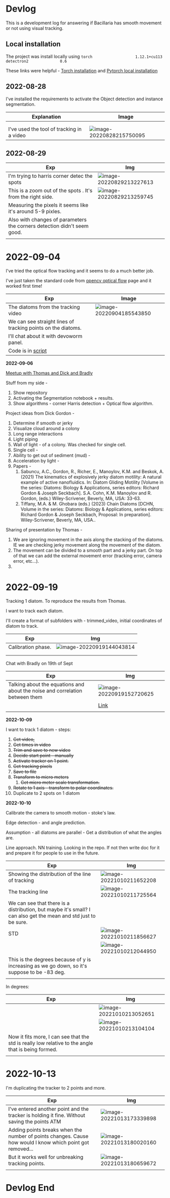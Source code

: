 # Devlog

This is a development log for answering if Bacillaria has smooth movement or not using visual tracking.

## Local installation

The project was install locally using 
`
torch                   1.12.1+cu113
detectron2              0.6
`

These links were helpful - [Torch installation](https://detectron2.readthedocs.io/en/latest/tutorials/install.html) and [Pytorch local installation](https://pytorch.org/get-started/locally/)



## 2022-08-28

I've installed the requirements to activate the Object detection and instance segmentation. 



| Explanation                               | Image                                                        |
| ----------------------------------------- | ------------------------------------------------------------ |
|                                           |                                                              |
|                                           |                                                              |
| I've used the tool of tracking in a video | ![image-20220828215750095](devlog.assets/image-20220828215750095.png) |



## 2022-08-29

| Exp                                                          | Img                                                          |
| ------------------------------------------------------------ | ------------------------------------------------------------ |
| I'm trying to harris corner detec the spots                  | ![image-20220829213227613](devlog.assets/image-20220829213227613.png) |
| This is a zoom out of the spots . It's from the right side.  | ![image-20220829213259745](devlog.assets/image-20220829213259745.png) |
| Measuring the pixels it seems like it's around 5-9 pixles.   |                                                              |
| Also with changes of parameters the corners detection didn't seem good. |                                                              |
|                                                              |                                                              |

# 2022-09-04

I've tried the optical flow tracking and it seems to do a much better job. 

I've just taken the standard code from [opencv optical flow](https://docs.opencv.org/3.4/d4/dee/tutorial_optical_flow.html) page and it worked first time!

| Exp                                                          | Image                                                        |
| ------------------------------------------------------------ | ------------------------------------------------------------ |
| The diatoms from the tracking video                          | ![image-20220904185543850](devlog.assets/image-20220904185543850.png) |
| We can see straight lines of tracking points on the diatoms. |                                                              |
| I'll chat about it with devoworm panel.                      |                                                              |
| Code is in [script](Smooth-Movement/opt_flow_track.py)       |                                                              |



**2022-09-06**

<u>Meetup with Thomas and Dick and Bradly</u>

Stuff from my side - 

1. Show repository 
2. Activating the Segmentation notebook + results. 
3. Show algorithms - corner Harris detection + Optical flow algorithm. 



Project ideas from Dick Gordon - 

1. Determine if smooth or jerky 
2. Visualize cloud around a colony 
3. Long range interactions 
4. Light piping 
5. Wall of light - of a colony. Was checked for single cell.
6. Single cell - 
7. Ability to get out of sediment (mud) - 
8. Acceleration by light - 
9. Papers - 
   1. Sabuncu, A.C., Gordon, R., Richer, E., Manoylov, K.M. and Beskok, A. (2021) The kinematics of explosively jerky diatom motility: A natural example of active nanofluidics. In:  Diatom Gliding Motility [Volume in the series: Diatoms: Biology & Applications, series editors: Richard Gordon & Joseph Seckbach]. S.A. Cohn, K.M. Manoylov and R. Gordon, (eds.) Wiley-Scrivener, Beverly, MA, USA: 33-63. 
   2. Tiffany, M.A. & M. Ghobara (eds.) (2023) Chain Diatoms [DCHN, Volume in the series: Diatoms: Biology & Applications, series editors: Richard Gordon & Joseph Seckbach, Proposal: In preparation]. Wiley-Scrivener, Beverly, MA, USA.. 

Sharing of presentation by Thomas - 

1. We are ignoring movement in the axis along the stacking of the diatoms. IE we are checking jerky movement along the movement of the diatom.
2. The movement can be divided to a smooth part and a jerky part. On top of that we can add the external movement error (tracking error, camera error, etc...).
3. 

# 2022-09-19

Tracking 1 diatom. To reproduce the results from Thomas.

I want to track each diatom. 

I'll create a format of subfolders with - trimmed_video, initial coordinates of diatom to track.

| Exp                | Img                                                          |
| ------------------ | ------------------------------------------------------------ |
| Calibration phase. | ![image-20220919144043814](devlog.assets/image-20220919144043814.png) |
|                    |                                                              |
|                    |                                                              |

Chat with Bradly on 19th of Sept

| Exp                                                          | Img                                                          |
| ------------------------------------------------------------ | ------------------------------------------------------------ |
| Talking about the equations and about the noise and correlation between them | ![image-20220919152720625](devlog.assets/image-20220919152720625.png) |
|                                                              | [Link](https://jamboard.google.com/d/1YlKtX_YqosTLvHO8j6gvSWQ3rVQxp1z1YlQujrOfo14/viewer?f=0) |
|                                                              |                                                              |

**2022-10-09**

I want to track 1 diatom - steps:

1. ~~Get video,~~ 
2. ~~Get times in video~~
3. ~~Trim and save to new video~~
4. ~~Decide start point - manually~~
5. ~~Activate tracker on 1 point.~~ 
6. ~~Get tracking pixels~~
7. ~~Save to file~~
8. ~~Transform to micro meters~~
   1. ~~Get micro meter scale transformation.~~
9. ~~Rotate to 1 axis - transform to polar coordinates.~~
10. Duplicate to 2 spots on 1 diatom



**2022-10-10**



Calibrate the camera to smooth motion - stoke's law. 

Edge detection - and angle prediction. 

Assumption - all diatoms are parallel - Get a distribution of what the angles are. 

Line approach. NN training. Looking in the repo. If not then write doc for it and prepare it for people to use in the future. 



| Exp                                                          | Img                                                          |
| ------------------------------------------------------------ | ------------------------------------------------------------ |
| Showing the distribution of the line of tracking             | ![image-20221010211652208](devlog.assets/image-20221010211652208.png) |
| The tracking line                                            | ![image-20221010211725564](devlog.assets/image-20221010211725564.png) |
| We can see that there is a distribution, but maybe it's small? I can also get the mean and std just to be sure. |                                                              |
| STD                                                          | ![image-20221010211856627](devlog.assets/image-20221010211856627.png) |
|                                                              | ![image-20221010212044950](devlog.assets/image-20221010212044950.png) |
| This is the degrees because of y is increasing as we go down, so it's suppose to be -83 deg. |                                                              |
|                                                              |                                                              |

In degrees:

| Exp                                                          | Img                                                          |
| ------------------------------------------------------------ | ------------------------------------------------------------ |
|                                                              | ![image-20221010213052651](devlog.assets/image-20221010213052651.png) |
|                                                              | ![image-20221010213104104](devlog.assets/image-20221010213104104.png) |
| Now it fits more, I can see that the std is really low relative to the angle that is being formed. |                                                              |
|                                                              |                                                              |



# 2022-10-13

I'm duplicating the tracker to 2 points and more.

| Exp                                                          | Img                                                          |
| ------------------------------------------------------------ | ------------------------------------------------------------ |
| I've entered another point and the tracker is holding it fine. Without saving the points ATM | ![image-20221013173339898](devlog.assets/image-20221013173339898.png) |
| Adding points breaks when the number of points changes. Cause how would I know which point got removed... | ![image-20221013180020160](devlog.assets/image-20221013180020160.png) |
| But it works well for unbreaking tracking points.            | ![image-20221013180659672](devlog.assets/image-20221013180659672.png) |
|                                                              |                                                              |



# Devlog End
